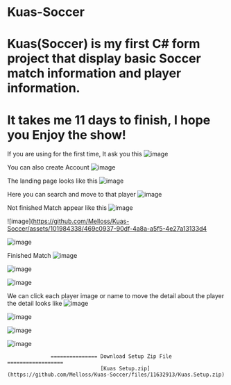 # Kuas-Soccer
# Kuas(Soccer) is my first C# form project that display basic Soccer match information and player information.
# It takes me 11 days to finish, I hope you Enjoy the show!

If you are using for the first time, It ask you this
![image](https://github.com/Melloss/Kuas-Soccer/assets/101984338/f452d557-1827-4f4b-987e-b6361db3a4f6)


You can also create Account
![image](https://github.com/Melloss/Kuas-Soccer/assets/101984338/21a37bc7-2594-46be-b985-40ec5b9f6b39)



The landing page looks like this
![image](https://github.com/Melloss/Kuas-Soccer/assets/101984338/4cfa3fb9-cedd-432d-be6b-a54ebec840ae)



Here you can search and move to that player
![image](https://github.com/Melloss/Kuas-Soccer/assets/101984338/c95ddd3e-4fbc-40b6-914c-9faea2c41c47)




Not finished Match appear like this
![image](https://github.com/Melloss/Kuas-Soccer/assets/101984338/7e624710-fdf7-499e-88c5-595680f66567)

![image](https://github.com/Melloss/Kuas-Soccer/assets/101984338/469c0937-90df-4a8a-a5f5-4e27a13133d4

![image](https://github.com/Melloss/Kuas-Soccer/assets/101984338/38ef7edd-d1bf-436a-b449-8b3b363cee5e)
 
Finished Match
![image](https://github.com/Melloss/Kuas-Soccer/assets/101984338/f4efd07a-632b-49e3-97c9-1917b24a8870)


![image](https://github.com/Melloss/Kuas-Soccer/assets/101984338/ab761e0a-b51b-4607-9248-d944ce3ab63b)


![image](https://github.com/Melloss/Kuas-Soccer/assets/101984338/5a77fb71-d1b8-437f-8556-7e6a97f7cb7a)



We can click each player image or name to move the detail about the player the detail looks like
![image](https://github.com/Melloss/Kuas-Soccer/assets/101984338/ab07f722-707b-40ab-8928-753829b65317)


![image](https://github.com/Melloss/Kuas-Soccer/assets/101984338/ab3ed74a-0a45-4901-8b7f-a84a9a3e5efd)


![image](https://github.com/Melloss/Kuas-Soccer/assets/101984338/eff1e4bd-2e2e-4f4d-8971-2d3f989df56a)


![image](https://github.com/Melloss/Kuas-Soccer/assets/101984338/92cd677c-39a4-49e8-8648-a8b6752df776)


                  =============== Download Setup Zip File ==================
                                  [Kuas Setup.zip](https://github.com/Melloss/Kuas-Soccer/files/11632913/Kuas.Setup.zip)
